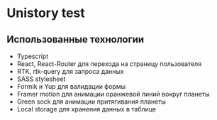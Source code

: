# Unistory test 

## Использованные технологии
 - Typescript
 - React, React-Router для перехода на страницу пользователя
 - RTK, rtk-query для запроса данных
 - SASS stylesheet
 - Formik и Yup для валидации формы
 - Framer motion для анимации оранжевой линий вокруг планеты
 - Green sock для анимации притягивания планеты
 - Local storage для хранения данных в таблице
